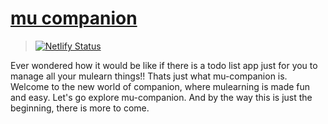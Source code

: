 # [mu companion](https://mu-companion.netlify.app/)
> [![Netlify Status](https://api.netlify.com/api/v1/badges/69dbb086-f25e-4f36-8ffe-4467d6985e0e/deploy-status)](https://app.netlify.com/sites/mu-companion/deploys)

Ever wondered how it would be like if there is a todo list app just for you to manage all your mulearn things!! Thats just what mu-companion is. Welcome to the new world of companion, where mulearning is made fun and easy. Let's go explore mu-companion. And by the way this is just the beginning, there is more to come. 
